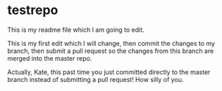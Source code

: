 # testrepo

This is my readme file which I am going to edit.

This is my first edit which I will change, then commit the changes to my branch, then submit a pull request so the changes from this branch are merged into the master repo.

Actually, Kate, this past time you just committed directly to the master branch instead of submitting a pull request! How silly of you.
